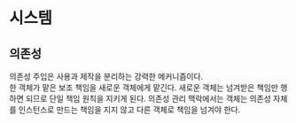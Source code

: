 # 시스템

## 의존성
의존성 주입은 사용과 제작을 분리하는 강력한 메커니즘이다.  
한 객체가 맡은 보조 책임을 새로운 객체에게 맡긴다. 새로운 객체는 넘겨받은 책임만 행하면 되므로 단일 책임 원칙을 지키게 된다. 의존성 관리 맥락에서는 객체는 의존성 자체를 인스턴스로 만드는 책임을 지지 않고 다른 객체로 책임을 넘겨야 한다.

